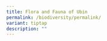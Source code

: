 ```yaml
---
title: Flora and Fauna of Ubin
permalink: /biodiversity/permalink/
variant: tiptap
description: ""
---
```

<p></p>